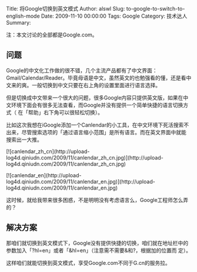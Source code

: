 Title: 将Google切换到英文模式
Author: alswl
Slug: to-google-to-switch-to-english-mode
Date: 2009-11-10 00:00:00
Tags: Google
Category: 技术达人
Summary: 

注：本文讨论的全部都是Google.com。

## 问题

Google的中文化工作做的很不错，几个主流产品都有了中文界面：Gmail/Calendar/Reader。毕竟母语是中文，虽然英文的也勉强看的懂，还是看中
文来的爽。一般切换到中文只要在右上角的设置里面进行语言选择。

但是切换成中文带来一个很大的问题，很多Google内容只提供英文版，如果在中文环境下面会有很多无法查看，而Google并没有提供一个简单快捷的语言切换方式（
在「帮助」右下角可以很轻松切换）。

比如这次我想在iGoogle添加一个Canlendar的小工具，在中文环境下死活搜索不出来，尽管搜索选项的「通过语言缩小范围」是所有语言。而在英文界面中就能
搜索出一大推。

[![canlendar_zh_cn](http://upload-
log4d.qiniudn.com/2009/11/canlendar_zh_cn.jpg)](http://upload-
log4d.qiniudn.com/2009/11/canlendar_zh_cn.jpg)

[![canlendar_en](http://upload-
log4d.qiniudn.com/2009/11/canlendar_en.jpg)](http://upload-
log4d.qiniudn.com/2009/11/canlendar_en.jpg)

这时候，就给我带来很多困惑，不是明明没有考虑语言么，Google工程师怎么弄的？

## 解决方案

那咱们就切换到英文模式下，Google没有提供快捷的切换，咱们就在地址栏中的参数加入「?hl=en」或者「&hl=en」（注意需不需要&和?，根据加的位置而
定）。

这样咱们就能切换到英文模式，享受Google.com不同于G.cn的服务拉。

